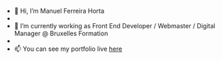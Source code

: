 - 👋 Hi, I’m Manuel Ferreira Horta
- 
- 🌱 I’m currently working as Front End Developer / Webmaster / Digital Manager @ Bruxelles Formation
- 
- 📫 You can see my portfolio live [here](https://www.manuelfh.be)

<!---
man789/man789 is a ✨ special ✨ repository because its `README.md` (this file) appears on your GitHub profile.
You can click the Preview link to take a look at your changes.
--->
